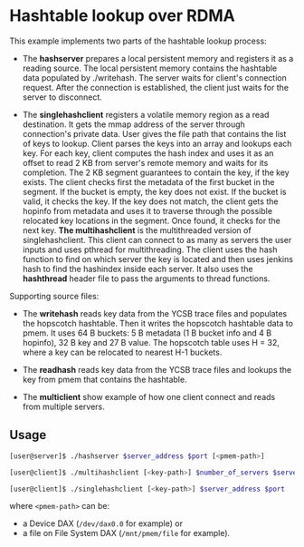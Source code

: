 Hashtable lookup over RDMA
===


This example implements two parts of the hashtable lookup process:

- The **hashserver** prepares a local persistent memory and registers it as a reading 
source. The local persistent memory contains the hashtable data populated by 
./writehash. The server waits for client's connection request. After the connection
is established, the client just waits for the server to disconnect.

- The **singlehashclient** registers a volatile memory region as a read destination. It 
gets the mmap address of the server through connection's private data. User gives the
file path that contains the list of keys to lookup. Client parses the keys into an array
and lookups each key. For each key, client computes the hash index and uses it as an 
offset to read 2 KB from server's remote memory and waits for its completion. The 2 KB 
segment guarantees to contain the key, if the key exists. The client checks first the 
metadata of the first bucket in the segment. If the bucket is empty, the key does not 
exist. If the bucket is valid, it checks the key. If the key does not match, the client 
gets the hopinfo from metadata and uses it to traverse through the possible relocated key 
locations in the segment. Once found, it checks for the next key.
**The multihashclient** is the multithreaded version of singlehashclient. This client
can connect to as many as servers the user inputs and uses pthread for multithreading. 
The client uses the hash function to find on which server the key is located and then 
uses jenkins hash to find the hashindex inside each server. It also uses the **hashthread** 
header file to pass the arguments to thread functions.


Supporting source files:

- The **writehash** reads key data from the YCSB trace files and populates the hopscotch
hashtable. Then it writes the hopscotch hashtable data to pmem. It uses 64 B buckets: 
5 B metadata (1 B bucket info and 4 B hopinfo), 32 B key and 27 B value. The hopscotch 
table uses H = 32, where a key can be relocated to nearest H-1 buckets.

- The **readhash** reads key data from the YCSB trace files and lookups the key from
pmem that contains the hashtable.

- The **multiclient** show example of how one client connect and reads from multiple
servers.



## Usage

```bash
[user@server]$ ./hashserver $server_address $port [<pmem-path>]
```

```bash
[user@client]$ ./multihashclient [<key-path>] $number_of_servers $server_address $port 
```

```bash
[user@client]$ ./singlehashclient [<key-path>] $server_address $port 
```

where `<pmem-path>` can be:
  - a Device DAX (`/dev/dax0.0` for example) or
  - a file on File System DAX (`/mnt/pmem/file` for example).
